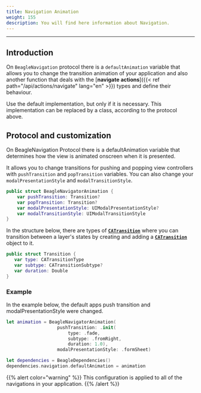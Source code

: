 ```yaml
---
title: Navigation Animation
weight: 155
description: You will find here information about Navigation.
---
```


---

## Introduction

On `BeagleNavigation` protocol there is a `defaultAnimation` variable that allows you to change the transition animation of your application and also another function that deals with the [**navigate actions**]({{< ref path="/api/actions/navigate" lang="en" >}}) types and define their behaviour.

Use the default implementation, but only if it is necessary. This implementation can be replaced by a class, according to the protocol above.

## Protocol and customization

On BeagleNavigation Protocol there is a defaultAnimation variable that determines how the view is animated onscreen when it is presented.

It allows you to change transitions for pushing and popping view controllers with `pushTransition` and `popTransition` variables. You can also change your `modalPresentationStyle` and `modalTransitionStyle`.

```swift
public struct BeagleNavigatorAnimation {
    var pushTransition: Transition?
    var popTransition: Transition?
    var modalPresentationStyle: UIModalPresentationStyle?
    var modalTransitionStyle: UIModalTransitionStyle
}
```

In the structure below, there are types of [**`CATransition`**](https://developer.apple.com/documentation/quartzcore/catransition) where you can transition between a layer's states by creating and adding a [**`CATransition`**](https://developer.apple.com/documentation/quartzcore/catransition) object to it.

```swift
public struct Transition {
   var type: CATransitionType
   var subtype: CATransitionSubtype?
   var duration: Double
}
```

### Example

In the example below, the default apps push transition and modalPresentationStyle were changed.

```swift
let animation = BeagleNavigatorAnimation(
                   pushTransition: .init(
                       type: .fade,
                       subtype: .fromRight,
                       duration: 1.0),
                   modalPresentationStyle: .formSheet)

let dependencies = BeagleDependencies()
dependencies.navigation.defaultAnimation = animation

```

{{% alert color="warning" %}}
This configuration is applied to all of the navigations in your application.
{{% /alert %}}
